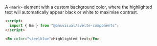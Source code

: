 A `<mark>` element with a custom background color, where the highlighted text will automatically appear black or white to maximise contrast.

<!-- prettier-ignore -->
```html
<script>
  import { Em } from "@onsvisual/svelte-components";
</script>

<Em color="steelblue">Highlighted text</Em>
```
